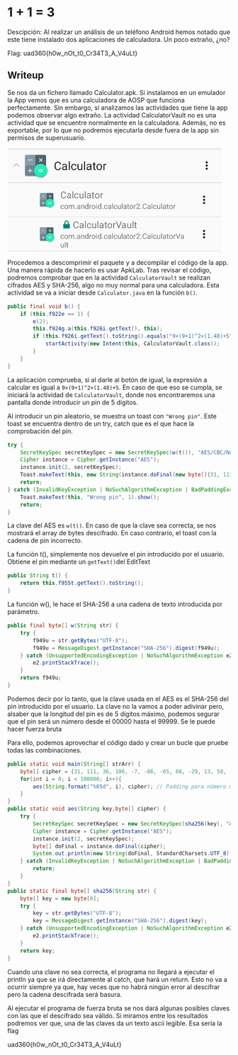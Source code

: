 # 1 + 1 = 3

Descipción: Al realizar un análisis de un teléfono Android hemos notado que este tiene instalado dos aplicaciones de calculadora. Un poco extraño, ¿no?

Flag: uad360{h0w_nOt_t0_Cr34T3_A_V4uLt}

## Writeup

Se nos da un fichero llamado Calculator.apk. Si instalamos en un emulador la App vemos que es una calculadora de AOSP que funciona perfectamente. Sin embargo, si analizamos las actividades que tiene la app podemos observar algo extraño. La actividad CalculatorVault no es una actividad que se encuentre normalmente en la calculadora. Además, no es exportable, por lo que no podremos ejecutarla desde fuera de la app sin permisos de superusuario.

![alt text](./assets/activities.png "Actividades")


Procedemos a descomprimir el paquete y a decompilar el código de la app. Una manera rápida de hacerlo es usar ApkLab. Tras revisar el código, podremos comprobar que en la actividad `CalculatorVault` se realizan cifrados AES y SHA-256, algo no muy normal para una calculadora. Esta actividad se va a iniciar desde `Calculator.java` en la función `b()`.


```java
public final void b() {
    if (this.f922e == 1) {
        e(2);
        this.f924g.a(this.f926i.getText(), this);
        if (this.f926i.getText().toString().equals("9×(9+1)^2×(1.48)+5")) {
            startActivity(new Intent(this, CalculatorVault.class));
        }
    }
}
```

La aplicación comprueba, si al darle al botón de igual, la expresión a calcular es igual a `9×(9+1)^2×(1.48)+5`. En caso de que eso se cumpla, se iniciará la actividad de `CalculatorVault`, donde nos encontraremos una pantalla donde introducir un pin de 5 dígitos.

Al introducir un pin aleatorio, se muestra un toast con `"Wrong pin"`. Este toast se encuentra dentro de un try, catch que es el que hace la comprobación del pin.

```java
try {
    SecretKeySpec secretKeySpec = new SecretKeySpec(w(t()), "AES/CBC/NoPadding");
    Cipher instance = Cipher.getInstance("AES");
    instance.init(2, secretKeySpec);
    Toast.makeText(this, new String(instance.doFinal(new byte[]{31, 111, 36, 106,-7, -86, -65, 66, -29, 13, 50, -31, Byte.MAX_VALUE, 50, 99, 83, -28, 101, 112,84, 78, -29, -75, -21, -77, -118, 20, -101, -105, 48, -40, 22, 105, 73, -9,-33, -33, -117, 60, -20, 62, -34, 38, -6, -41, 101, -127, -12}),StandardCharsets.UTF_8), 1).show();
    return;
} catch (InvalidKeyException | NoSuchAlgorithmException | BadPaddingException IllegalBlockSizeException | NoSuchPaddingException unused) {
    Toast.makeText(this, "Wrong pin", 1).show();
    return;
}
```

La clave del AES es `w(t()`. En caso de que la clave sea correcta, se nos mostrará el array de bytes descifrado. En caso contrario, el toast con la cadena de pin incorrecto.

La función t(), simplemente nos devuelve el pin introducido por el usuario. Obtiene el pin mediante un `getText()`del EditText

```java
public String t() {
    return this.f955t.getText().toString();
}
```

La función w(), le hace el SHA-256 a una cadena de texto introducida por parámetro.

```java
public final byte[] w(String str) {
    try {
        f949u = str.getBytes("UTF-8");
        f949u = MessageDigest.getInstance("SHA-256").digest(f949u);
    } catch (UnsupportedEncodingException | NoSuchAlgorithmException e2) {
        e2.printStackTrace();
    }
    return f949u;
}
```

Podemos decir por lo tanto, que la clave usada en el AES es el SHA-256 del pin introducido por el usuario. La clave no la vamos a poder adivinar pero, alsaber que la longitud del pin es de 5 dígitos máximo, podemos segurar que el pin será un número desde el 00000 hasta el 99999. Se le puede hacer fuerza bruta

Para ello, podemos aprovechar el código dado y crear un bucle que pruebe todas las combinaciones.

```java
public static void main(String[] strArr) {
    byte[] cipher = {31, 111, 36, 106, -7, -86, -65, 66, -29, 13, 50, -31, Byte.MAX_VALUE, 50,99, 83, -28, 101, 112, 84, 78, -29, -75, -21, -77, -118, 20, -101, -105, 48, -40, 22, 105,73, -9, -33, -33, -117, 60, -20, 62, -34, 38, -6, -41, 101, -127, -12};
    for(int i = 0; i < 100000; i++){
        aes(String.format("%05d", i), cipher); // Padding para número menores de 5 dígitos
    }
}
public static void aes(String key,byte[] cipher) {
    try {
        SecretKeySpec secretKeySpec = new SecretKeySpec(sha256(key), "AES");
        Cipher instance = Cipher.getInstance("AES");
        instance.init(2, secretKeySpec);
        byte[] doFinal = instance.doFinal(cipher);
        System.out.println(new String(doFinal, StandardCharsets.UTF_8));
    } catch (InvalidKeyException | NoSuchAlgorithmException | BadPaddingException | IllegalBlockSizeException | NoSuchPaddingException unused) {
        return;
    }
}
public static final byte[] sha256(String str) {
    byte[] key = new byte[0];
    try {
        key = str.getBytes("UTF-8");
        key = MessageDigest.getInstance("SHA-256").digest(key);
    } catch (UnsupportedEncodingException | NoSuchAlgorithmException e2) {
        e2.printStackTrace();
    }
    return key;
}
```

Cuando una clave no sea correcta, el programa no llegará a ejecutar el println ya que se irá directamente al catch, que hará un return. Esto no va a ocurrir siempre ya que, hay veces que no habrá ningún error al descifrar pero la cadena descifrada será basura. 

Al ejecutar el programa de fuerza bruta se nos dará algunas posibles claves con las que el descifrado sea válido. Si miramos entre los resultados podremos ver que, una de las claves da un texto ascii legible. Esa sería la flag

uad360{h0w_nOt_t0_Cr34T3_A_V4uLt}
